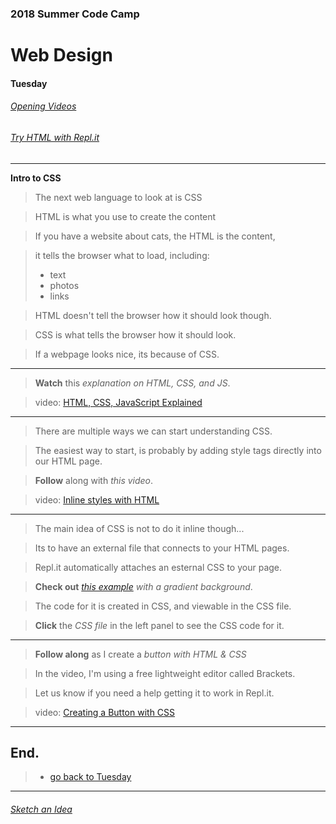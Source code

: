 
### 2018 Summer Code Camp
# Web Design

#### Tuesday

###### [Opening Videos](tuesday-opening-videos.md)
###### [Try HTML with Repl.it](tuesday-replit.md)

***

**Intro to CSS** 

> The next web language to look at is CSS

> HTML is what you use to create the content

> If you have a website about cats, the HTML is the content, 

> it tells the browser what to load, including:
> - text
> - photos
> - links

> HTML doesn't tell the browser how it should look though.

> CSS is what tells the browser how it should look.

> If a webpage looks nice, its because of CSS.

***

> **Watch** this *explanation on HTML, CSS, and JS*.

> video: [HTML, CSS, JavaScript Explained](https://www.youtube.com/watch?v=gT0Lh1eYk78)

***

> There are multiple ways we can start understanding CSS.

> The easiest way to start, is probably by adding style tags directly into our HTML page.

> **Follow** along with *this video*.

> video: [Inline styles with HTML](https://www.youtube.com/watch?v=dFgpxpTf7lw)

***

> The main idea of CSS is not to do it inline though...

> Its to have an external file that connects to your HTML pages.

> Repl.it automatically attaches an esternal CSS to your page.

> **Check out** *[this example](https://repl.it/@shaunweg/DoubleLightcoralDeprecatedsoftware) with a gradient background*.

> The code for it is created in CSS, and viewable in the CSS file.

> **Click** the *CSS file* in the left panel to see the CSS code for it.

***

> **Follow along** as I create a *button with HTML & CSS*

> In the video, I'm using a free lightweight editor called Brackets.

> Let us know if you need a  help getting it to work in Repl.it.

> video: [Creating a Button with CSS](https://www.youtube.com/watch?v=9a6QXVFA8PE)


***

## End.

> - [go back to Tuesday](tuesday.md)

***

###### [Sketch an Idea](tuesday-ideas.md)
